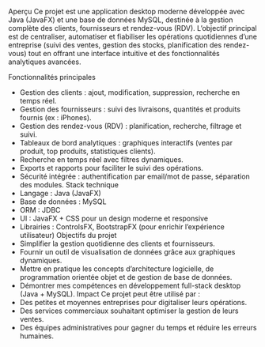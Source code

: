 

Aperçu
Ce projet est une application desktop moderne développée avec Java (JavaFX) et une base de données MySQL, destinée à la gestion complète des clients, fournisseurs et rendez-vous (RDV). L’objectif principal est de centraliser, automatiser et fiabiliser les opérations quotidiennes d’une entreprise (suivi des ventes, gestion des stocks, planification des rendez-vous) tout en offrant une interface intuitive et des fonctionnalités analytiques avancées.

 Fonctionnalités principales
* Gestion des clients : ajout, modification, suppression, recherche en temps réel.
* Gestion des fournisseurs : suivi des livraisons, quantités et produits fournis (ex : iPhones).
* Gestion des rendez-vous (RDV) : planification, recherche, filtrage et suivi.
*  Tableaux de bord analytiques : graphiques interactifs (ventes par produit, top produits, statistiques clients).
* Recherche en temps réel avec filtres dynamiques.
* Exports et rapports pour faciliter le suivi des opérations.
*  Sécurité intégrée : authentification par email/mot de passe, séparation des modules.
 Stack technique
* Langage : Java (JavaFX)
* Base de données : MySQL
* ORM : JDBC
* UI : JavaFX + CSS pour un design moderne et responsive
* Librairies : ControlsFX, BootstrapFX (pour enrichir l’expérience utilisateur)
 Objectifs du projet
* Simplifier la gestion quotidienne des clients et fournisseurs.
* Fournir un outil de visualisation de données grâce aux graphiques dynamiques.
* Mettre en pratique les concepts d’architecture logicielle, de programmation orientée objet et de gestion de base de données.
* Démontrer mes compétences en développement full-stack desktop (Java + MySQL).
 Impact
Ce projet peut être utilisé par :
* Des petites et moyennes entreprises pour digitaliser leurs opérations.
* Des services commerciaux souhaitant optimiser la gestion de leurs ventes.
* Des équipes administratives pour gagner du temps et réduire les erreurs humaines.



